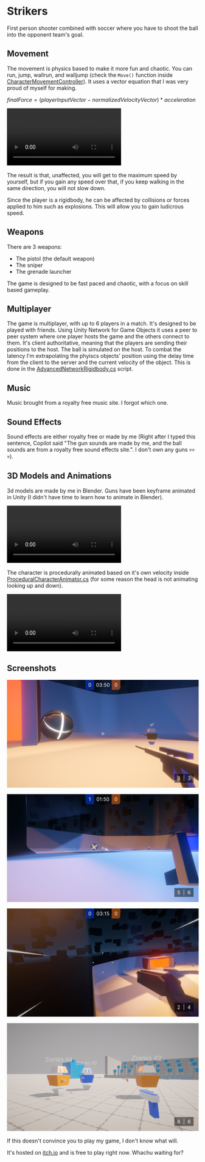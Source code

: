 # Strikers

First person shooter combined with soccer where you have to shoot the ball into the opponent team's goal.

## Movement

The movement is physics based to make it more fun and chaotic. You can run, jump, wallrun, and walljump (check the `Move()` function inside [CharacterMovementController](Assets/Scripts/CharacterMovementController.cs)). It uses a vector equation that I was very proud of myself for making.

$finalForce = (playerInputVector -normalizedVelocityVector) * acceleration$

<video controls src="README/Untitled.mp4" title="Title"></video>

The result is that, unaffected, you will get to the maximum speed by yourself, but if you gain any speed over that, if you keep walking in the same direction, you will not slow down.

Since the player is a rigidbody, he can be affected by collisions or forces applied to him such as explosions. This will allow you to gain ludicrous speed.

## Weapons

There are 3 weapons:

- The pistol (the default weapon)
- The sniper
- The grenade launcher

The game is designed to be fast paced and chaotic, with a focus on skill based gameplay.

## Multiplayer

The game is multiplayer, with up to 6 players in a match. It's designed to be played with friends. Using Unity Network for Game Objects it uses a peer to peer system where one player hosts the game and the others connect to them. It's client authoritative, meaning that the players are sending their positions to the host. The ball is simulated on the host. To combat the latency I'm extrapolating the phyiscs objects' position using the delay time from the client to the server and the current velocity of the object. This is done in the [AdvancedNetworkRigidbody.cs](Assets/Scripts/AdvancedNetworkRigidbody.cs) script.

## Music

Music brought from a royalty free music site. I forgot which one.

## Sound Effects

Sound effects are either royalty free or made by me (Right after I typed this sentence, Copilot said "The gun sounds are made by me, and the ball sounds are from a royalty free sound effects site.". I don't own any guns 💀💀💀).

## 3D Models and Animations

3d models are made by me in Blender. Guns have been keyframe animated in Unity (I didn't have time to learn how to animate in Blender).

<video controls src="README/Recording 2025-05-09 123009.mp4" title="Title"></video>

The character is procedurally animated based on it's own velocity inside [ProceduralCharacterAnimator.cs](Assets/Scripts/ProceduralCharacterAnimator.cs) (for some reason the head is not animating looking up and down).

<video controls src="README/Recording 2025-05-09 123315.mp4" title="Title"></video>

## Screenshots

![who will shot first?](<README/Screenshot 2025-05-09 132222.png>)

![oooooo iiiii mmmmmmissssed](<README/Screenshot 2025-05-09 132539.png>)

![whooooooo speeeeeeed](<README/Screenshot 2025-05-09 132257.png>)

![me and the bois](<README/Screenshot 2025-05-09 132039.png>)

If this doesn't convince you to play my game, I don't know what will.

It's hosted on [itch.io](https://darealzoinks.itch.io/strikers) and is free to play right now. Whachu waiting for?